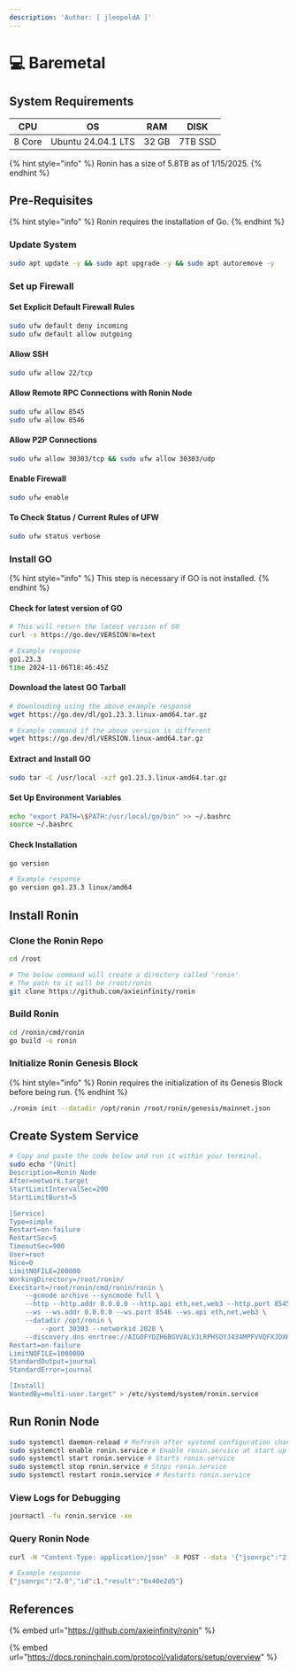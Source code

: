 ```yaml
---
description: 'Author: [ jleopoldA ]'
---
```


# 💻 Baremetal

## System Requirements

| CPU    | OS                 | RAM    | DISK    |
| ------ | ------------------ | ------ | ------- |
| 8 Core | Ubuntu 24.04.1 LTS | 32 GB  | 7TB SSD |

{% hint style="info" %}
Ronin has a size of 5.8TB as of 1/15/2025.
{% endhint %}

## Pre-Requisites

{% hint style="info" %}
Ronin requires the installation of Go.
{% endhint %}

### Update System

```bash
sudo apt update -y && sudo apt upgrade -y && sudo apt autoremove -y
```

### Set up Firewall

#### Set Explicit Default Firewall Rules

```bash
sudo ufw default deny incoming
sudo ufw default allow outgoing
```

#### Allow SSH

```bash
sudo ufw allow 22/tcp
```

#### Allow Remote RPC Connections with Ronin Node

```bash
sudo ufw allow 8545
sudo ufw allow 8546
```

#### Allow P2P Connections

```bash
sudo ufw allow 30303/tcp && sudo ufw allow 30303/udp
```

#### Enable Firewall

```bash
sudo ufw enable
```

#### To Check Status / Current Rules of UFW&#x20;

```bash
sudo ufw status verbose
```

### Install GO

{% hint style="info" %}
This step is necessary if GO is not installed.
{% endhint %}

#### Check for latest version of GO

```bash
# This will return the latest version of GO
curl -s https://go.dev/VERSION?m=text

# Example response
go1.23.3
time 2024-11-06T18:46:45Z
```

#### Download the latest GO Tarball

```bash
# Downloading using the above example response
wget https://go.dev/dl/go1.23.3.linux-amd64.tar.gz

# Example command if the above version is different
wget https://go.dev/dl/VERSION.linux-amd64.tar.gz
```

#### Extract and Install GO

```bash
sudo tar -C /usr/local -xzf go1.23.3.linux-amd64.tar.gz 
```

#### Set Up Environment Variables

```bash
echo "export PATH=\$PATH:/usr/local/go/bin" >> ~/.bashrc
source ~/.bashrc
```

#### Check Installation

```bash
go version

# Example response
go version go1.23.3 linux/amd64
```

## Install Ronin

### Clone the Ronin Repo

```bash
cd /root

# The below command will create a directory called 'ronin'
# The path to it will be /root/ronin
git clone https://github.com/axieinfinity/ronin
```

### Build Ronin

```bash
cd /ronin/cmd/ronin
go build -o ronin
```

### Initialize Ronin Genesis Block

{% hint style="info" %}
Ronin requires the initialization of its Genesis Block before being run.
{% endhint %}

```bash
./ronin init --datadir /opt/ronin /root/ronin/genesis/mainnet.json
```

## Create System Service

```bash
# Copy and paste the code below and run it within your terminal.
sudo echo "[Unit]
Description=Ronin Node
After=network.target
StartLimitIntervalSec=200
StartLimitBurst=5

[Service]
Type=simple
Restart=on-failure
RestartSec=5
TimeoutSec=900
User=root
Nice=0
LimitNOFILE=200000
WorkingDirectory=/root/ronin/
ExecStart=/root/ronin/cmd/ronin/ronin \
	--gcmode archive --syncmode full \
	--http --http.addr 0.0.0.0 --http.api eth,net,web3 --http.port 8545 \
	--ws --ws.addr 0.0.0.0 --ws.port 8546 --ws.api eth,net,web3 \
	--datadir /opt/ronin \
        --port 30303 --networkid 2020 \
	--discovery.dns enrtree://AIGOFYDZH6BGVVALVJLRPHSOYJ434MPFVVQFXJDXHW5ZYORPTGKUI@nodes.roninchain.com
Restart=on-failure
LimitNOFILE=1000000
StandardOutput=journal
StandardError=journal

[Install]
WantedBy=multi-user.target" > /etc/systemd/system/ronin.service
```

## Run Ronin Node

```bash
sudo systemctl daemon-reload # Refresh after systemd configuration changes
sudo systemctl enable ronin.service # Enable ronin.service at start up
sudo systemctl start ronin.service # Starts ronin.service
sudo systemctl stop ronin.service # Stops ronin.service
sudo systemctl restart ronin.service # Restarts ronin.service
```

### View Logs for Debugging

```bash
journactl -fu ronin.service -xe
```

### Query Ronin Node

```bash
curl -H "Content-Type: application/json" -X POST --data '{"jsonrpc":"2.0","method":"eth_blockNumber","params":[],"id":1}' http://localhost:8545

# Example response
{"jsonrpc":"2.0","id":1,"result":"0x40e2d5"}
```

## References

{% embed url="https://github.com/axieinfinity/ronin" %}

{% embed url="https://docs.roninchain.com/protocol/validators/setup/overview" %}

